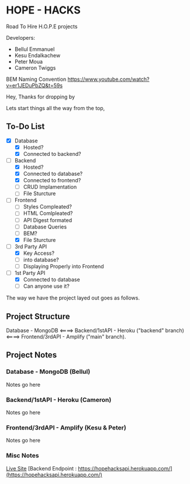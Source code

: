 # HOPE - HACKS
Road To Hire H.O.P.E projects

Developers: 

- Bellul Emmanuel
- Kesu Endalkachew
- Peter Moua
- Cameron Twiggs


BEM Naming Convention
https://www.youtube.com/watch?v=er1JEDuPbZQ&t=59s


Hey, Thanks for dropping by

Lets start things all the way from the top, 

## To-Do List

- [x] Database
    - [x] Hosted?
    - [x] Connected to backend? 
- [ ] Backend
    - [x] Hosted?
    - [x] Connected to database?
    - [x] Connected to frontend?
    - [ ] CRUD Implamentation
    - [ ] File Sturcture
- [ ] Frontend
    - [ ] Styles Compleated?
    - [ ] HTML Comlpleated?
    - [ ] API Digest formated
    - [ ] Database Queries
    - [ ] BEM?
    - [x] File Sturcture
- [ ] 3rd Party API
    - [x] Key Access?
    - [ ] into database?
    - [ ] Displaying Properly into Frontend
- [ ] 1st Party API
    - [x] Connected to database
    - [ ] Can anyone use it?

The way we have the project layed out goes as follows.

## Project Structure 

Database - MongoDB <====> Backend/1stAPI - Heroku ("backend" branch) <====> Frontend/3rdAPI - Amplify ("main" branch).


## Project Notes

### Database - MongoDB (Bellul)
Notes go here

### Backend/1stAPI - Heroku (Cameron) 
Notes go here

### Frontend/3rdAPI - Amplify (Kesu & Peter)
Notes go here

### Misc Notes

[Live Site](https://main.dmaslsmzlhbs2.amplifyapp.com/)
[Backend Endpoint : https://hopehacksapi.herokuapp.com/](https://hopehacksapi.herokuapp.com/)
